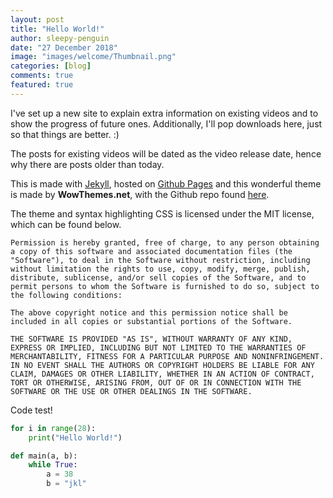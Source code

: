 ```yaml
---
layout: post
title: "Hello World!"
author: sleepy-penguin
date: "27 December 2018"
image: "images/welcome/Thumbnail.png"
categories: [blog]
comments: true
featured: true
---
```


I've set up a new site to explain extra information on existing videos and to show the progress of future ones. Additionally, I'll pop downloads here, just so that things are better. :)

The posts for existing videos will be dated as the video release date, hence why there are posts older than today.

This is made with [Jekyll](https://jekyllrb.com/), hosted on [Github Pages](https://pages.github.com/) and this wonderful theme is made by **WowThemes.net**, with the Github repo found [here](https://github.com/wowthemesnet/mediumish-theme-jekyll).

The theme and syntax highlighting CSS is licensed under the MIT license, which can be found below.

```
Permission is hereby granted, free of charge, to any person obtaining a copy of this software and associated documentation files (the "Software"), to deal in the Software without restriction, including without limitation the rights to use, copy, modify, merge, publish, distribute, sublicense, and/or sell copies of the Software, and to permit persons to whom the Software is furnished to do so, subject to the following conditions:

The above copyright notice and this permission notice shall be included in all copies or substantial portions of the Software.

THE SOFTWARE IS PROVIDED "AS IS", WITHOUT WARRANTY OF ANY KIND, EXPRESS OR IMPLIED, INCLUDING BUT NOT LIMITED TO THE WARRANTIES OF MERCHANTABILITY, FITNESS FOR A PARTICULAR PURPOSE AND NONINFRINGEMENT. IN NO EVENT SHALL THE AUTHORS OR COPYRIGHT HOLDERS BE LIABLE FOR ANY CLAIM, DAMAGES OR OTHER LIABILITY, WHETHER IN AN ACTION OF CONTRACT, TORT OR OTHERWISE, ARISING FROM, OUT OF OR IN CONNECTION WITH THE SOFTWARE OR THE USE OR OTHER DEALINGS IN THE SOFTWARE.

```



Code test!

```python
for i in range(28):
    print("Hello World!")

def main(a, b):
    while True:
        a = 38
        b = "jkl"
        
```

